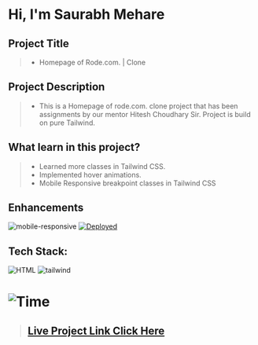 #  **Hi, I'm Saurabh Mehare**

## Project Title

> - Homepage of Rode.com. | Clone

## Project Description

> - This is a Homepage of rode.com. clone project that has been assignments by our mentor Hitesh Choudhary Sir. Project is build on pure Tailwind.


## What learn in this project?
> - Learned more classes in Tailwind CSS.
> - Implemented hover animations.
> - Mobile Responsive breakpoint classes in Tailwind CSS



## Enhancements

![mobile-responsive](https://img.shields.io/badge/Mobile%20Responsive-Yes-green)
[![Deployed](https://img.shields.io/badge/Deployed-Yes-green)](https://shopify-alpha-iota.vercel.app/)

## Tech Stack:

![HTML](https://img.shields.io/badge/html-3670A0?style=for-the-badge&logo=html5&logoColor=white)
![tailwind](https://img.shields.io/badge/tailwind%20css-03203C?style=for-the-badge&logo=tailwindcss&logoColor=white)



# ![Time](https://img.shields.io/badge/Time%20Taken-9hrs-green)



>## **[Live Project Link Click Here ](https://rodecl-one.netlify.app/)**




